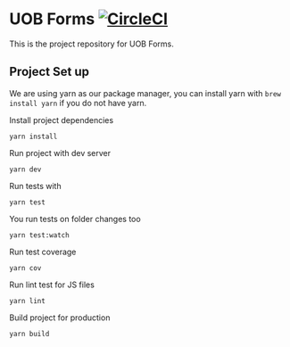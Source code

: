 # UOB Forms [![CircleCI](https://circleci.com/gh/paloitsingapore/uob-forms.svg?style=svg&circle-token=f526bf07566a2bd2820ea8fdc875674960cd1821)](https://circleci.com/gh/paloitsingapore/uob-forms)
This is the project repository for UOB Forms.

## Project Set up
We are using yarn as our package manager, you can install yarn with `brew install yarn` if you do not have yarn.

Install project dependencies
```
yarn install
```

Run project with dev server
```
yarn dev
```

Run tests with
```
yarn test
```

You run tests on folder changes too
```
yarn test:watch
```

Run test coverage
```
yarn cov
```
Run lint test for JS files
```
yarn lint
```

Build project for production
```
yarn build
```
